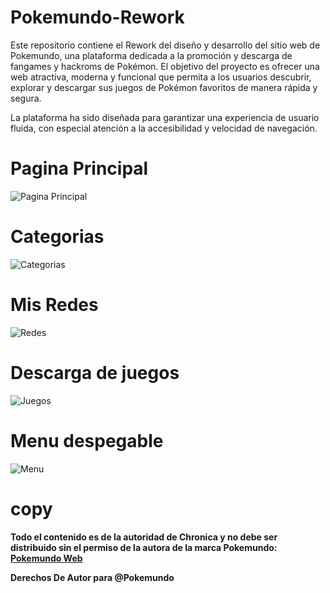 # Pokemundo-Rework

Este repositorio contiene el Rework del diseño y desarrollo del sitio web de Pokemundo, una plataforma dedicada a la promoción y descarga de fangames y hackroms de Pokémon. El objetivo del proyecto es ofrecer una web atractiva, moderna y funcional que permita a los usuarios descubrir, explorar y descargar sus juegos de Pokémon favoritos de manera rápida y segura.

La plataforma ha sido diseñada para garantizar una experiencia de usuario fluida, con especial atención a la accesibilidad y velocidad de navegación.

# Pagina Principal
![Pagina Principal](Pagina-Principal.png)

# Categorias
![Categorias](NDS-y-Categoria-por-individual.png)

# Mis Redes
![Redes](Mis-Redes.png)

# Descarga de juegos
![Juegos](Descarga-de-los-juegos.png)

# Menu despegable
![Menu](Menu-categorias-despegable.png)

# copy

**Todo el contenido es de la autoridad de Chronica y no debe ser distribuido sin el permiso de la autora de la marca Pokemundo: [Pokemundo Web](https://www.youtube.com/@chronicayt)**

**Derechos De Autor para @Pokemundo**
